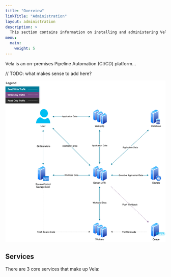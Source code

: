 ```yaml
---
title: "Overview"
linkTitle: "Administration"
layout: administration
description: >
  This section contains information on installing and administering Vela.
menu:
  main:
    weight: 5
---
```


Vela is an on-premises Pipeline Automation (CI/CD) platform...

// TODO: what makes sense to add here?

![Vela Overview](vela.png)

## Services

There are 3 core services that make up Vela:

